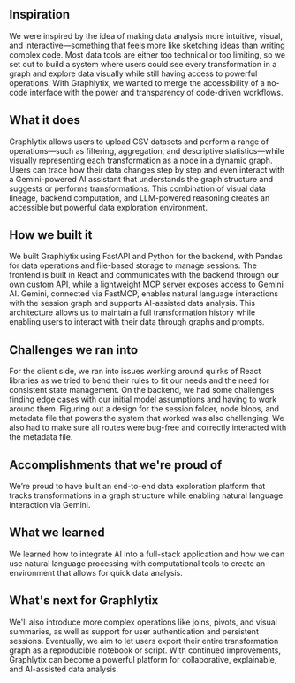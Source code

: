 ## Inspiration

We were inspired by the idea of making data analysis more intuitive, visual, and interactive—something that feels more like sketching ideas than writing complex code. Most data tools are either too technical or too limiting, so we set out to build a system where users could see every transformation in a graph and explore data visually while still having access to powerful operations. With Graphlytix, we wanted to merge the accessibility of a no-code interface with the power and transparency of code-driven workflows.

## What it does

Graphlytix allows users to upload CSV datasets and perform a range of operations—such as filtering, aggregation, and descriptive statistics—while visually representing each transformation as a node in a dynamic graph. Users can trace how their data changes step by step and even interact with a Gemini-powered AI assistant that understands the graph structure and suggests or performs transformations. This combination of visual data lineage, backend computation, and LLM-powered reasoning creates an accessible but powerful data exploration environment.

## How we built it

We built Graphlytix using FastAPI and Python for the backend, with Pandas for data operations and file-based storage to manage sessions. The frontend is built in React and communicates with the backend through our own custom API, while a lightweight MCP server exposes access to Gemini AI. Gemini, connected via FastMCP, enables natural language interactions with the session graph and supports AI-assisted data analysis. This architecture allows us to maintain a full transformation history while enabling users to interact with their data through graphs and prompts.

## Challenges we ran into

For the client side, we ran into issues working around quirks of React libraries as we tried to bend their rules to fit our needs and the need for consistent state management. On the backend, we had some challenges finding edge cases with our initial model assumptions and having to work around them. Figuring out a design for the session folder, node blobs, and metadata file that powers the system that worked was also challenging. We also had to make sure all routes were bug-free and correctly interacted with the metadata file.

## Accomplishments that we're proud of

We’re proud to have built an end-to-end data exploration platform that tracks transformations in a graph structure while enabling natural language interaction via Gemini.

## What we learned

We learned how to integrate AI into a full-stack application and how we can use natural language processing with computational tools to create an environment that allows for quick data analysis.

## What's next for Graphlytix

We'll also introduce more complex operations like joins, pivots, and visual summaries, as well as support for user authentication and persistent sessions. Eventually, we aim to let users export their entire transformation graph as a reproducible notebook or script. With continued improvements, Graphlytix can become a powerful platform for collaborative, explainable, and AI-assisted data analysis.

